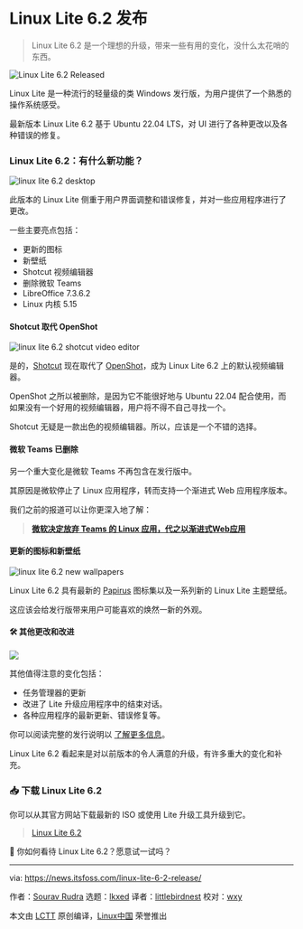 [#]: subject: "Linux Lite 6.2 Released"
[#]: via: "https://news.itsfoss.com/linux-lite-6-2-release/"
[#]: author: "Sourav Rudra https://news.itsfoss.com/author/sourav/"
[#]: collector: "lkxed"
[#]: translator: "littlebirdnest"
[#]: reviewer: "wxy"
[#]: publisher: " "
[#]: url: " "

Linux Lite 6.2 发布
======

> Linux Lite 6.2 是一个理想的升级，带来一些有用的变化，没什么太花哨的东西。

![Linux Lite 6.2 Released][1]

Linux Lite 是一种流行的轻量级的类 Windows 发行版，为用户提供了一个熟悉的操作系统感受。

最新版本 Linux Lite 6.2 基于 Ubuntu 22.04 LTS，对 UI 进行了各种更改以及各种错误的修复。

### Linux Lite 6.2：有什么新功能？

![linux lite 6.2 desktop][2]

此版本的 Linux Lite 侧重于用户界面调整和错误修复，并对一些应用程序进行了更改。

一些主要亮点包括：

- 更新的图标
- 新壁纸
- Shotcut 视频编辑器
- 删除微软 Teams
- LibreOffice 7.3.6.2
- Linux 内核 5.15

#### Shotcut 取代 OpenShot

![linux lite 6.2 shotcut video editor][3]

是的，[Shotcut][4] 现在取代了 [OpenShot][5]，成为 Linux Lite 6.2 上的默认视频编辑器。

OpenShot 之所以被删除，是因为它不能很好地与 Ubuntu 22.04 配合使用，而如果没有一个好用的视频编辑器，用户将不得不自己寻找一个。

Shotcut 无疑是一款出色的视频编辑器。所以，应该是一个不错的选择。

#### 微软 Teams 已删除

另一个重大变化是微软 Teams 不再包含在发行版中。

其原因是微软停止了 Linux 应用程序，转而支持一个渐进式 Web 应用程序版本。

我们之前的报道可以让你更深入地了解：

> **[微软决定放弃 Teams 的 Linux 应用，代之以渐进式Web应用](https://news.itsfoss.com/microsoft-linux-app-retire/)**

#### 更新的图标和新壁纸

![linux lite 6.2 new wallpapers][6]

Linux Lite 6.2 具有最新的 [Papirus][7] 图标集以及一系列新的 Linux Lite 主题壁纸。

这应该会给发行版带来用户可能喜欢的焕然一新的外观。

#### 🛠️ 其他更改和改进

![][8]

其他值得注意的变化包括：

- 任务管理器的更新
- 改进了 Lite 升级应用程序中的结束对话。
- 各种应用程序的最新更新、错误修复等。

你可以阅读完整的发行说明以 [了解更多信息][9]。

Linux Lite 6.2 看起来是对以前版本的令人满意的升级，有许多重大的变化和补充。

### 📥 下载 Linux Lite 6.2

你可以从其官方网站下载最新的 ISO 或使用 Lite 升级工具升级到它。

> [Linux Lite 6.2][10]

💬 你如何看待 Linux Lite 6.2？愿意试一试吗？

--------------------------------------------------------------------------------

via: https://news.itsfoss.com/linux-lite-6-2-release/

作者：[Sourav Rudra][a]
选题：[lkxed][b]
译者：[littlebirdnest](https://github.com/littlebirdnest)
校对：[wxy](https://github.com/wxy)

本文由 [LCTT](https://github.com/LCTT/TranslateProject) 原创编译，[Linux中国](https://linux.cn/) 荣誉推出

[a]: https://news.itsfoss.com/author/sourav/
[b]: https://github.com/lkxed
[1]: https://news.itsfoss.com/content/images/size/w1200/2022/10/linux-lite-6.2.png
[2]: https://news.itsfoss.com/content/images/2022/10/Linux_Lite_6.2_Desktop.png
[3]: https://news.itsfoss.com/content/images/2022/10/Linux_Lite_6.2_Shotcut.png
[4]: https://shotcut.org/
[5]: https://www.openshot.org/
[6]: https://news.itsfoss.com/content/images/2022/10/Linux_Lite_6.2_Wallpapers.png
[7]: https://github.com/PapirusDevelopmentTeam/papirus-icon-theme
[8]: https://news.itsfoss.com/content/images/2022/11/lite-upgrade.png
[9]: https://www.linuxliteos.com/forums/release-announcements/linux-lite-6-2-final-released/
[10]: https://www.linuxliteos.com/download.php
